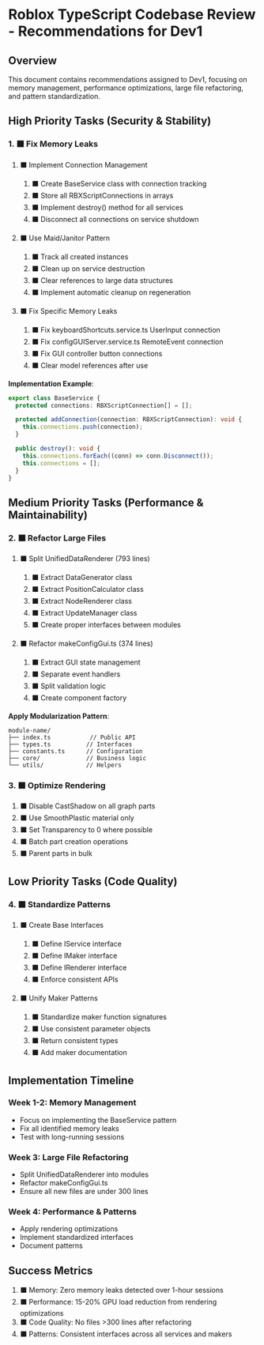 # Roblox TypeScript Codebase Review - Recommendations for Dev1

## Overview

This document contains recommendations assigned to Dev1, focusing on memory management, performance optimizations, large file refactoring, and pattern standardization.

## High Priority Tasks (Security & Stability)

### 1. ⬛ Fix Memory Leaks

1. ⬛ Implement Connection Management
   1. ⬛ Create BaseService class with connection tracking
   2. ⬛ Store all RBXScriptConnections in arrays
   3. ⬛ Implement destroy() method for all services
   4. ⬛ Disconnect all connections on service shutdown

2. ⬛ Use Maid/Janitor Pattern
   1. ⬛ Track all created instances
   2. ⬛ Clean up on service destruction
   3. ⬛ Clear references to large data structures
   4. ⬛ Implement automatic cleanup on regeneration

3. ⬛ Fix Specific Memory Leaks
   1. ⬛ Fix keyboardShortcuts.service.ts UserInput connection
   2. ⬛ Fix configGUIServer.service.ts RemoteEvent connection
   3. ⬛ Fix GUI controller button connections
   4. ⬛ Clear model references after use

**Implementation Example**:
```typescript
export class BaseService {
  protected connections: RBXScriptConnection[] = [];

  protected addConnection(connection: RBXScriptConnection): void {
    this.connections.push(connection);
  }

  public destroy(): void {
    this.connections.forEach((conn) => conn.Disconnect());
    this.connections = [];
  }
}
```

## Medium Priority Tasks (Performance & Maintainability)

### 2. ⬛ Refactor Large Files

1. ⬛ Split UnifiedDataRenderer (793 lines)
   1. ⬛ Extract DataGenerator class
   2. ⬛ Extract PositionCalculator class
   3. ⬛ Extract NodeRenderer class
   4. ⬛ Extract UpdateManager class
   5. ⬛ Create proper interfaces between modules

2. ⬛ Refactor makeConfigGui.ts (374 lines)
   1. ⬛ Extract GUI state management
   2. ⬛ Separate event handlers
   3. ⬛ Split validation logic
   4. ⬛ Create component factory

**Apply Modularization Pattern**:
```
module-name/
├── index.ts           // Public API
├── types.ts          // Interfaces
├── constants.ts      // Configuration
├── core/             // Business logic
└── utils/            // Helpers
```

### 3. ⬛ Optimize Rendering

1. ⬛ Disable CastShadow on all graph parts
2. ⬛ Use SmoothPlastic material only
3. ⬛ Set Transparency to 0 where possible
4. ⬛ Batch part creation operations
5. ⬛ Parent parts in bulk

## Low Priority Tasks (Code Quality)

### 4. ⬛ Standardize Patterns

1. ⬛ Create Base Interfaces
   1. ⬛ Define IService interface
   2. ⬛ Define IMaker interface
   3. ⬛ Define IRenderer interface
   4. ⬛ Enforce consistent APIs

2. ⬛ Unify Maker Patterns
   1. ⬛ Standardize maker function signatures
   2. ⬛ Use consistent parameter objects
   3. ⬛ Return consistent types
   4. ⬛ Add maker documentation

## Implementation Timeline

### Week 1-2: Memory Management
- Focus on implementing the BaseService pattern
- Fix all identified memory leaks
- Test with long-running sessions

### Week 3: Large File Refactoring
- Split UnifiedDataRenderer into modules
- Refactor makeConfigGui.ts
- Ensure all new files are under 300 lines

### Week 4: Performance & Patterns
- Apply rendering optimizations
- Implement standardized interfaces
- Document patterns

## Success Metrics

1. ⬛ Memory: Zero memory leaks detected over 1-hour sessions
2. ⬛ Performance: 15-20% GPU load reduction from rendering optimizations
3. ⬛ Code Quality: No files >300 lines after refactoring
4. ⬛ Patterns: Consistent interfaces across all services and makers